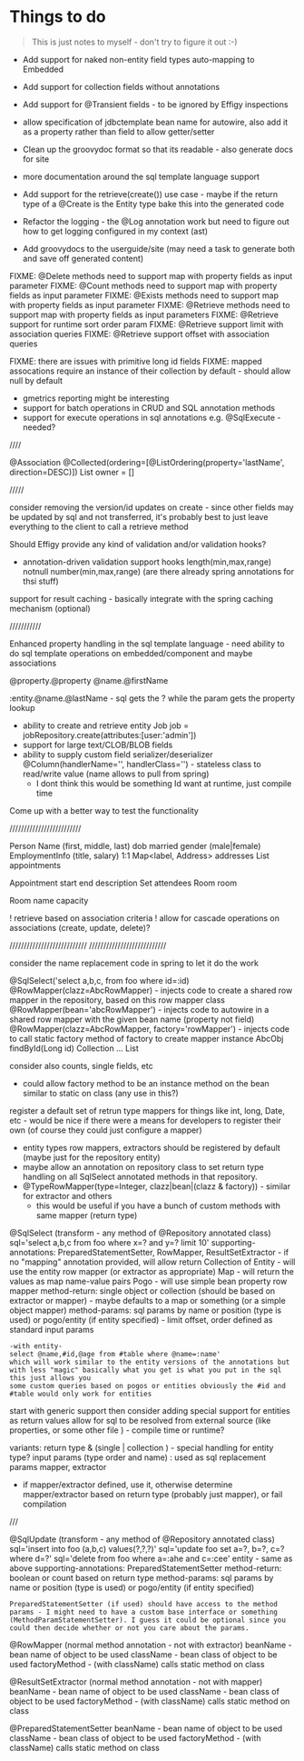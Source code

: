 
# Things to do

> This is just notes to myself - don't try to figure it out :-)

* Add support for naked non-entity field types auto-mapping to Embedded
* Add support for collection fields without annotations
* Add support for @Transient fields - to be ignored by Effigy inspections
* allow specification of jdbctemplate bean name for autowire, also add it as a property rather than field to allow getter/setter
* Clean up the groovydoc format so that its readable - also generate docs for site
* more documentation around the sql template language support
* Add support for the retrieve(create()) use case - maybe if the return type of a @Create is the Entity type bake this into the generated code

* Refactor the logging - the @Log annotation work but need to figure out how to get logging configured in my context (ast)

* Add groovydocs to the userguide/site (may need a task to generate both and save off generated content)

FIXME: @Delete methods need to support map with property fields as input parameter
FIXME: @Count methods need to support map with property fields as input parameter
FIXME: @Exists methods need to support map with property fields as input parameter
FIXME: @Retrieve methods need to support map with property fields as input parameters
FIXME: @Retrieve support for runtime sort order param
FIXME: @Retrieve support limit with association queries
FIXME: @Retrieve support offset with association queries

FIXME: there are issues with primitive long id fields
FIXME: mapped assocations require an instance of their collection by default - should allow null by default

* gmetrics reporting might be interesting
* support for batch operations in CRUD and SQL annotation methods
* support for execute operations in sql annotations e.g. @SqlExecute - needed?

////

@Association
@Collected(ordering=[@ListOrdering(property='lastName', direction=DESC)])
List<Person> owner = []

/////

consider removing the version/id updates on create - since other fields may be updated by sql and not transferred, it's probably best to just leave
everything to the client to call a retrieve method

Should Effigy provide any kind of validation and/or validation hooks?
- annotation-driven validation support hooks
    length(min,max,range)
    notnull
    number(min,max,range)
    (are there already spring annotations for thsi stuff)

support for result caching - basically integrate with the spring caching mechanism (optional)

///////////

Enhanced property handling in the sql template language - need ability to do sql template operations on embedded/component and maybe associations

@property.@property
@name.@firstName

:entity.@name.@lastName - sql gets the ? while the param gets the property lookup



* ability to create and retrieve entity
    Job job = jobRepository.create(attributes:[user:'admin'])
* support for large text/CLOB/BLOB fields
* ability to supply custom field serializer/deserializer @Column(handlerName='', handlerClass='') - stateless class to read/write value (name allows to pull from spring)
    - I dont think this would be something Id want at runtime, just compile time

Come up with a better way to test the functionality

/////////////////////////

Person
    Name (first, middle, last)
    dob
    married
    gender (male|female)
    EmploymentInfo (title, salary) 1:1
    Map<label, Address> addresses
    List<Appointment> appointments

Appointment
    start
    end
    description
    Set<Person> attendees
    Room room

Room
    name
    capacity

! retrieve based on association criteria
! allow for cascade operations on associations (create, update, delete)?

///////////////////////////
///////////////////////////

consider the name replacement code in spring to let it do the work

@SqlSelect('select a,b,c, from foo where id=:id)
@RowMapper(clazz=AbcRowMapper) - injects code to create a shared row mapper in the repository, based on this row mapper class
@RowMapper(bean='abcRowMapper') - injects code to autowire in a shared row mapper with the given bean name (property not field)
@RowMapper(clazz=AbcRowMapper, factory='rowMapper') - injects code to call static factory method of factory to create mapper instance
AbcObj findById(Long id)
Collection<AbcObj> ...
List<AbcObj>

consider also counts, single fields, etc

* could allow factory method to be an instance method on the bean similar to static on class (any use in this?)

register a default set of retrun type mappers for things like int, long, Date, etc - would be nice if there were a means 
for developers to register their own (of course they could just configure a mapper)
- entity types row mappers, extractors should be registered by default (maybe just for the repository entity)
- maybe allow an annotation on repository class to set return type handling on all SqlSelect annotated methods in that repository.
- @TypeRowMapper(type=Integer, clazz|bean|(clazz & factory)) - similar for extractor and others
    - this would be useful if you have a bunch of custom methods with same mapper (return type)


@SqlSelect (transform - any method of @Repository annotated class)
    sql='select a,b,c from foo where x=? and y=? limit 10'
    supporting-annotations: PreparedStatementSetter, RowMapper, ResultSetExtractor
        - if no "mapping" annotation provided, will allow return Collection of
            Entity - will use the entity row mapper (or extractor as appropriate)
            Map - will return the values as map name-value pairs
            Pogo - will use simple bean property row mapper
    method-return: single object or collection (should be based on extractor or mapper)
        - maybe defaults to a map or something (or a simple object mapper)
    method-params: sql params by name or position (type is used) or pogo/entity (if entity specified)
        - limit offset, order defined as standard input params

    -with entity-
    select @name,#id,@age from #table where @name=:name'
    which will work similar to the entity versions of the annotations but with less "magic" basically what you get is what you put in the sql this just allows you 
    some custom queries based on pogos or entities obviously the #id and #table would only work for entities

start with generic support then consider adding special support for entities as return values
allow for sql to be resolved from external source (like properties, or some other file ) - compile time or runtime?

variants: 
    return type & (single | collection ) - special handling for entity type?
    input params (type order and name) : used as sql replacement params
    mapper, extractor

- if mapper/extractor defined, use it, otherwise determine mapper/extractor based on return type (probably just mapper), or fail compilation

///

@SqlUpdate (transform - any method of @Repository annotated class)
    sql='insert into foo (a,b,c) values(?,?,?)'
    sql='update foo set a=?, b=?, c=? where d=?'
    sql='delete from foo where a=:ahe and c=:cee'
    entity - same as above
    supporting-annotations: PreparedStatementSetter
    method-return: boolean or count based on return type
    method-params: sql params by name or position (type is used) or pogo/entity (if entity specified)

    PreparedStatementSetter (if used) should have access to the method params - I might need to have a custom base interface or something (MethodParamStatementSetter). I guess it could be optional since you could then decide whether or not you care about the params.


@RowMapper (normal method annotation - not with extractor)
    beanName - bean name of object to be used
    className - bean class of object to be used
    factoryMethod - (with className) calls static method on class

@ResultSetExtractor (normal method annotation - not with mapper)
    beanName - bean name of object to be used
    className - bean class of object to be used
    factoryMethod - (with className) calls static method on class

@PreparedStatementSetter
    beanName - bean name of object to be used
    className - bean class of object to be used
    factoryMethod - (with className) calls static method on class


